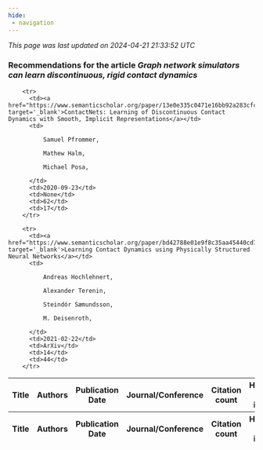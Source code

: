 ```yaml
---
hide:
 - navigation
---
```

<!DOCTYPE html>
<html lang="en">
<head>
  <meta charset="utf-8">
</head>

<body>
  <p>
  <i class="footer">This page was last updated on 2024-04-21 21:33:52 UTC</i>
  </p>
  

  <p>
  <h3>Recommendations for the article <i>Graph network simulators can learn discontinuous, rigid contact dynamics</i></h3>
  <table id="table1" class="display" style="width:100%">
  <thead>
    <tr>
        <th>Title</th>
        <th>Authors</th>
        <th>Publication Date</th>
        <th>Journal/Conference</th>
        <th>Citation count</th>
        <th>Highest h-index</th>
    </tr>
  </thead>
  <tbody>
    
        <tr>
          <td><a href="https://www.semanticscholar.org/paper/13e0e335c0471e16bb92a283cfc6817f8ceda566" target='_blank'>ContactNets: Learning of Discontinuous Contact Dynamics with Smooth, Implicit Representations</a></td>
          <td>
            
              Samuel Pfrommer,
            
              Mathew Halm,
            
              Michael Posa,
            
          </td>
          <td>2020-09-23</td>
          <td>None</td>
          <td>62</td>
          <td>17</td>
        </tr>
    
        <tr>
          <td><a href="https://www.semanticscholar.org/paper/bd42788e01e9f8c35aa45440cd7edf484fb27528" target='_blank'>Learning Contact Dynamics using Physically Structured Neural Networks</a></td>
          <td>
            
              Andreas Hochlehnert,
            
              Alexander Terenin,
            
              Steindór Sæmundsson,
            
              M. Deisenroth,
            
          </td>
          <td>2021-02-22</td>
          <td>ArXiv</td>
          <td>14</td>
          <td>44</td>
        </tr>
    
  </tbody>
  <tfoot>
    <tr>
        <th>Title</th>
        <th>Authors</th>
        <th>Publication Date</th>
        <th>Journal/Conference</th>
        <th>Citation count</th>
        <th>Highest h-index</th>
    </tr>
  </tfoot>
  </table>
  </p>

</body>

<script>
var dataTableOptions = {
        initComplete: function () {
        this.api()
            .columns()
            .every(function () {
                let column = this;
 
                // Create select element
                let select = document.createElement('select');
                select.add(new Option(''));
                column.footer().replaceChildren(select);
 
                // Apply listener for user change in value
                select.addEventListener('change', function () {
                    column
                        .search(select.value, {exact: true})
                        .draw();
                });

                // keep the width of the select element same as the column
                select.style.width = '100%';
 
                // Add list of options
                column
                    .data()
                    .unique()
                    .sort()
                    .each(function (d, j) {
                        select.add(new Option(d));
                    });
            });
    },
    scrollX: true,
    scrollCollapse: true,
    paging: true,
    fixedColumns: true,
    // columnDefs: [
    //     {"className": "dt-center", "targets": "_all"},
    //     // set width for both columns 0 and 1 as 25%
    //     { width: '40%', targets: 4 }

    //   ],
    pageLength: 10,
    layout: {
        topStart: {
            buttons: ['copy', 'csv', 'excel', 'pdf', 'print']
        }
    }
  }
  new DataTable('#table1', dataTableOptions);
</script>
</html>